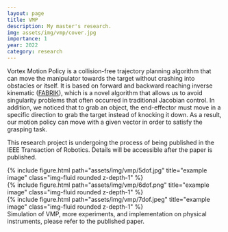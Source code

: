 ```yaml
---
layout: page
title: VMP
description: My master's research.
img: assets/img/vmp/cover.jpg
importance: 1
year: 2022
category: research
---
```


Vortex Motion Policy is a collision-free trajectory planning algorithm that can move the manipulator towards the target without crashing into obstacles or itself. 
It is based on forward and backward reaching inverse kinematic ([FABRIK](https://www.google.com/search?client=safari&rls=en&q=forward+and+backward+repeat+inverse+kinematic&ie=UTF-8&oe=UTF-8)), which is a novel algorithm that allows us to avoid singularity problems that often occurred in traditional Jacobian control. 
In addition, we noticed that to grab an object, the end-effector must move in a specific direction to grab the target instead of knocking it down. As a result, our motion policy can move with a given vector in order to satisfy the grasping task.

This research project is undergoing the process of being published in the IEEE Transaction of Robotics. Details will be accessible after the paper is published.

<div class="row">
    <div class="col-sm mt-3 mt-md-0">
        {% include figure.html path="assets/img/vmp/5dof.jpg" title="example image" class="img-fluid rounded z-depth-1" %}
    </div>
    <div class="col-sm mt-3 mt-md-0">
        {% include figure.html path="assets/img/vmp/6dof.png" title="example image" class="img-fluid rounded z-depth-1" %}
    </div>
    <div class="col-sm mt-3 mt-md-0">
        {% include figure.html path="assets/img/vmp/7dof.jpeg" title="example image" class="img-fluid rounded z-depth-1" %}
    </div>
</div>
<div class="caption">
    Simulation of VMP, more experiments, and implementation on physical instruments, please refer to the published paper.
</div>